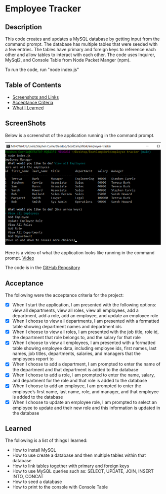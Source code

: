 # Employee Tracker

## Description

This code creates and updates a MySQL database by getting input from the command prompt.  The database has multiple tables that were seeded with a few entries. The tables have primary and foreign keys to reference each other and allow tables to interact with each other.  The code uses Inquirer, MySql2, and Console Table from Node Packet Manger (npm).

To run the code, run "node index.js" 

## Table of Contents

- [Screenshots and Links](#screenshots)
- [Acceptance Criteria](#acceptance)
- [What I Learned](#learned)

## ScreenShots

Below is a screenshot of the application running in the command prompt.

![Employee Tracker Screenshot](./assets/employeetrackerscreen.png)

Here is a video of what the application looks like running in the command prompt. [Video](https://drive.google.com/file/d/13qp11P7qfCZh2ZXX3AXqQ_J2mBJPMkY8/view)

The code is in the [GitHub Repository](https://github.com/stephencurrie/employee-tracker)

## Acceptance

The following were the acceptance criteria for the project:

- [x] When I start the application, I am presented with the following options: view all departments, view all roles, view all employees, add a department, add a role, add an employee, and update an employee role
- [x] When I choose to view all departments, I am presented with a formatted table showing department names and department ids
- [x] When I choose to view all roles, I am presented with the job title, role id, the department that role belongs to, and the salary for that role
- [x] When I choose to view all employees, I am presented with a formatted table showing employee data, including employee ids, first names, last names, job titles, departments, salaries, and managers that the employees report to
- [x] When I choose to add a department, I am prompted to enter the name of the department and that department is added to the database
- [x] When I choose to add a role, I am prompted to enter the name, salary, and department for the role and that role is added to the database
- [x] When I choose to add an employee, I am prompted to enter the employee’s first name, last name, role, and manager, and that employee is added to the database
- [x] When I choose to update an employee role, I am prompted to select an employee to update and their new role and this information is updated in the database 

## Learned

The following is a list of things I learned:

- How to install MySQL
- How to use create a database and then multiple tables within that database
- How to link tables together with primary and foreign keys
- How to use MySQL queries such as: SELECT, UPDATE, JOIN, INSERT INTO, CONCAT
- How to seed a database
- How to print to the console with Console Table
